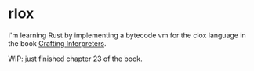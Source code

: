 # rlox

I'm learning Rust by implementing a bytecode vm for the clox language in the book [Crafting Interpreters](https://craftinginterpreters.com/).

WIP: just finished chapter 23 of the book.

